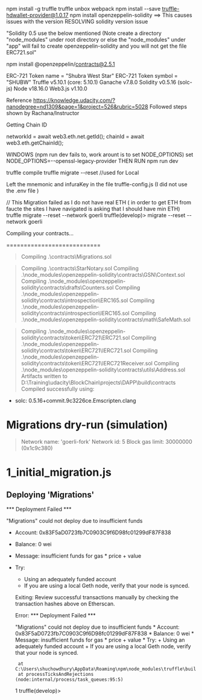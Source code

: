 npm install -g truffle
truffle unbox webpack 
npm install --save  truffle-hdwallet-provider@1.0.17
npm install openzeppelin-solidity ==> This causes issues with the version
RESOLVING solidity version issue

"Solidity 0.5 use the below mentioned  (Note create a directory "node_modules" under root directory or else the "node_modules" under "app" will fail to create openzeppelin-solidity 
and you will not get the file ERC721.sol"

npm install @openzeppelin/contracts@2.5.1

ERC-721 Token name = "Shubra West Star"
ERC-721 Token symbol = "SHUBW"
Truffle v5.10.1 (core: 5.10.1)
Ganache v7.8.0
Solidity v0.5.16 (solc-js)
Node v18.16.0
Web3.js v1.10.0

Reference https://knowledge.udacity.com/?nanodegree=nd1309&page=1&project=526&rubric=5028
Followed steps shown by Rachana/Instructor

Getting Chain ID

networkId = await web3.eth.net.getId();
chainId = await web3.eth.getChainId();

WINDOWS (npm run dev fails to, work arount is to set NODE_OPTIONS)
set  NODE_OPTIONS=--openssl-legacy-provider
THEN RUN
npm run dev


truffle compile
truffle migrate --reset //used for Local 

Left the mnemonic and infuraKey in the file truffle-config.js (I did not use the .env file )

// This Migration failed as I do not have real ETH ( in order to get ETH from faucte the sites I have navigated is asking that I should have min ETH)
truffle migrate --reset --network goerli
truffle(develop)> migrate --reset --network goerli

Compiling your contracts...

===========================

> Compiling .\contracts\Migrations.sol

> Compiling .\contracts\StarNotary.sol
> Compiling .\node_modules\openzeppelin-solidity\contracts\GSN\Context.sol
> Compiling .\node_modules\openzeppelin-solidity\contracts\drafts\Counters.sol
> Compiling .\node_modules\openzeppelin-solidity\contracts\introspection\ERC165.sol
> Compiling .\node_modules\openzeppelin-solidity\contracts\introspection\IERC165.sol
> Compiling .\node_modules\openzeppelin-solidity\contracts\math\SafeMath.sol

> Compiling .\node_modules\openzeppelin-solidity\contracts\token\ERC721\ERC721.sol
> Compiling .\node_modules\openzeppelin-solidity\contracts\token\ERC721\IERC721.sol
> Compiling .\node_modules\openzeppelin-solidity\contracts\token\ERC721\IERC721Receiver.sol
> Compiling .\node_modules\openzeppelin-solidity\contracts\utils\Address.sol
> Artifacts written to D:\Training\udacity\BlockChain\projects\DAPP\build\contracts
> Compiled successfully using:
   - solc: 0.5.16+commit.9c3226ce.Emscripten.clang




Migrations dry-run (simulation)
===============================
> Network name:    'goerli-fork'
> Network id:      5
> Block gas limit: 30000000 (0x1c9c380)


1_initial_migration.js
======================


   Deploying 'Migrations'
   ----------------------

 *** Deployment Failed ***

"Migrations" could not deploy due to insufficient funds
   * Account:  0x83F5aD0723fb7C0903C9f6D98fc01299dF87F838
   * Balance:  0 wei
   * Message:  insufficient funds for gas * price + value
   * Try:
      + Using an adequately funded account
      + If you are using a local Geth node, verify that your node is synced.
      
      
      
      Exiting: Review successful transactions manually by checking the transaction hashes above on Etherscan.
      
      
      
      Error:  *** Deployment Failed ***
      
      "Migrations" could not deploy due to insufficient funds
         * Account:  0x83F5aD0723fb7C0903C9f6D98fc01299dF87F838
         * Balance:  0 wei
         * Message:  insufficient funds for gas * price + value
         * Try:
            + Using an adequately funded account
            + If you are using a local Geth node, verify that your node is synced.
      
          at C:\Users\shuchowdhury\AppData\Roaming\npm\node_modules\truffle\build\webpack:\packages\deployer\src\deployment.js:330:1
          at processTicksAndRejections (node:internal/process/task_queues:95:5)
      
      1
truffle(develop)>
